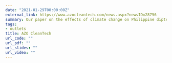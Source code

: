 ```yaml
---
date: "2021-01-29T00:00:00Z"
external_link: https://www.azocleantech.com/news.aspx?newsID=28756
summary: Our paper on the effects of climate change on Philippine dipterocarps featured in AZO CleanTech.
tags:
- outlets
title: AZO CleanTech
url_code: ""
url_pdf: ""
url_slides: ""
url_video: ""
---
```

